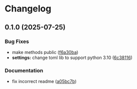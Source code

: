 # Changelog

## 0.1.0 (2025-07-25)


### Bug Fixes

* make methods public ([f6a30ba](https://github.com/erikmunkby/dbt-toolbox/commit/f6a30ba99b4502f7702275af7dd4251bb77b9b8f))
* **settings:** change toml lib to support python 3.10 ([6c38116](https://github.com/erikmunkby/dbt-toolbox/commit/6c38116656e042e9ac81fc46b235a544a8e78841))


### Documentation

* fix incorrect readme ([a05bc7b](https://github.com/erikmunkby/dbt-toolbox/commit/a05bc7be5090b3f92165f6f21b7b89fd1989afbb))
